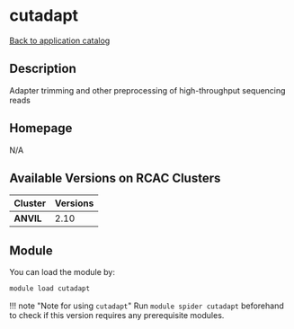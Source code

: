 # cutadapt

[Back to application catalog](../app_catalog.md)

## Description

Adapter trimming and other preprocessing of high-throughput sequencing reads

## Homepage

N/A

## Available Versions on RCAC Clusters

|Cluster|Versions|
|---|---|
**ANVIL**|2.10

## Module

You can load the module by:

```bash
module load cutadapt
```

!!! note "Note for using `cutadapt`"
    Run `module spider cutadapt` beforehand to check if this version requires any prerequisite modules.
